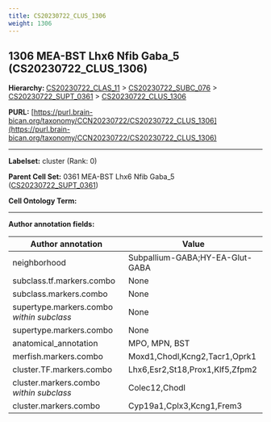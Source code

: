 ```yaml
---
title: CS20230722_CLUS_1306
weight: 1306
---
```

## 1306 MEA-BST Lhx6 Nfib Gaba_5 (CS20230722_CLUS_1306)
<b>Hierarchy: </b>
[CS20230722_CLAS_11](../CS20230722_CLAS_11) >
[CS20230722_SUBC_076](../CS20230722_SUBC_076) >
[CS20230722_SUPT_0361](../CS20230722_SUPT_0361) >
[CS20230722_CLUS_1306](../CS20230722_CLUS_1306)

**PURL:** [https://purl.brain-bican.org/taxonomy/CCN20230722/CS20230722_CLUS_1306](https://purl.brain-bican.org/taxonomy/CCN20230722/CS20230722_CLUS_1306)

---


**Labelset:** cluster (Rank: 0)

**Parent Cell Set:** 0361 MEA-BST Lhx6 Nfib Gaba_5 ([CS20230722_SUPT_0361](../CS20230722_SUPT_0361))



**Cell Ontology Term:** 

[MARKER GENES.]: #


---

[TRANSFERRED ANNOTATIONS.]: #


[AUTHOR ANNOTATION FIELDS.]: #


**Author annotation fields:**

| Author annotation | Value |
|-------------------|-------|
|neighborhood|Subpallium-GABA;HY-EA-Glut-GABA|
|subclass.tf.markers.combo|None|
|subclass.markers.combo|None|
|supertype.markers.combo _within subclass_|None|
|supertype.markers.combo|None|
|anatomical_annotation|MPO, MPN, BST|
|merfish.markers.combo|Moxd1,Chodl,Kcng2,Tacr1,Oprk1|
|cluster.TF.markers.combo|Lhx6,Esr2,St18,Prox1,Klf5,Zfpm2|
|cluster.markers.combo _within subclass_|Colec12,Chodl|
|cluster.markers.combo|Cyp19a1,Cplx3,Kcng1,Frem3|
